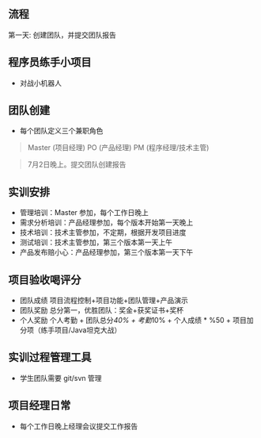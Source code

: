 ## 流程
第一天: 创建团队，并提交团队报告


## 程序员练手小项目
* 对战小机器人 

## 团队创建
* 每个团队定义三个兼职角色

> Master (项目经理) 
> PO (产品经理) 
> PM (程序经理/技术主管) 

> 7月2日晚上。提交团队创建报告 


## 实训安排
* 管理培训：Master 参加，每个工作日晚上
* 需求分析培训：产品经理参加，每个版本开始第一天晚上
* 技术培训：技术主管参加，不定期，根据开发项目进度
* 测试培训：技术主管参加，第三个版本第一天上午
* 产品发布赔小心：产品经理参加，第三个版本第一天下午

## 项目验收喝评分
* 团队成绩
项目流程控制+项目功能+团队管理+产品演示
* 团队奖励
总分第一，优胜团队：奖金+获奖证书+奖杯
* 个人奖励
个人考勤 + 团队总分*40% + 考勤*10% + 个人成绩 * %50 + 项目加分项（练手项目/Java坦克大战）

## 实训过程管理工具
* 学生团队需要 git/svn 管理

## 项目经理日常
* 每个工作日晚上经理会议提交工作报告

